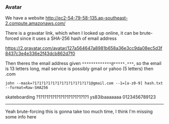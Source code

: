 ### Avatar

We have a website http://ec2-54-79-58-135.ap-southeast-2.compute.amazonaws.com/

There is a gravatar link, which when I looked up online, it can be brute-forced since it uses a SHA-256 hash of email address

https://2.gravatar.com/avatar/127a564647a8981b658a36e3cc9da08ec5d3f8437c3e4e336e2f43dcb862d7f0

Then theres the email address given `*************@*****.***`, so the email is 13 letters long, mail service is possibly gmail or yahoo (5 letters) then .com

`john --mask=?1?1?1?1?1?1?1?1?1?1?1?1?1@gmail.com --1=[a-z0-9] hash.txt --format=Raw-SHA256`

skateboarding
?1?1?1?1?1?1?1?1?1?1?1?1?1
ys83ibaaaaaaa
0123456789123
*************

Yeah brute-forcing this is gonna take too much time, I think I'm missing some info here